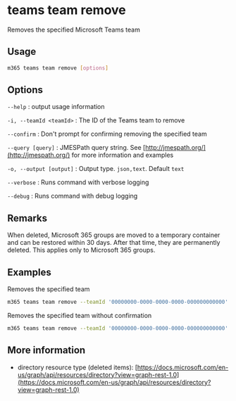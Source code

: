# teams team remove

Removes the specified Microsoft Teams team

## Usage

```sh
m365 teams team remove [options]
```

## Options

`--help`
: output usage information

`-i, --teamId <teamId>`
: The ID of the Teams team to remove

`--confirm`
: Don't prompt for confirming removing the specified team

`--query [query]`
: JMESPath query string. See [http://jmespath.org/](http://jmespath.org/) for more information and examples

`-o, --output [output]`
: Output type. `json,text`. Default `text`

`--verbose`
: Runs command with verbose logging

`--debug`
: Runs command with debug logging

## Remarks

When deleted, Microsoft 365 groups are moved to a temporary container and can be restored within 30 days. After that time, they are permanently deleted. This applies only to Microsoft 365 groups.

## Examples

Removes the specified team

```sh
m365 teams team remove --teamId '00000000-0000-0000-0000-000000000000'
```

Removes the specified team without confirmation

```sh
m365 teams team remove --teamId '00000000-0000-0000-0000-000000000000' --confirm
```

## More information

- directory resource type (deleted items): [https://docs.microsoft.com/en-us/graph/api/resources/directory?view=graph-rest-1.0](https://docs.microsoft.com/en-us/graph/api/resources/directory?view=graph-rest-1.0)
